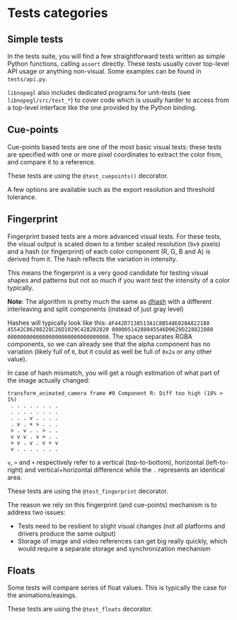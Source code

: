 # Tests categories

## Simple tests

In the tests suite, you will find a few straightforward tests written as simple
Python functions, calling `assert` directly. These tests usually cover
top-level API usage or anything non-visual. Some examples can be found in
`tests/api.py`.

`libnopegl` also includes dedicated programs for unit-tests (see
`libnopegl/src/test_*`) to cover code which is usually harder to access from a
top-level interface like the one provided by the Python binding.


## Cue-points

Cue-points based tests are one of the most basic visual tests: these tests are
specified with one or more pixel coordinates to extract the color from, and
compare it to a reference.

These tests are using the `@test_cuepoints()` decorator.

A few options are available such as the export resolution and threshold
tolerance.


## Fingerprint

Fingerprint based tests are a more advanced visual tests. For these tests, the
visual output is scaled down to a timber scaled resolution (`9x9` pixels) and a
hash (or fingerprint) of each color component (R, G, B and A) is derived from
it. The hash reflects the variation in intensity.

This means the fingerprint is a very good candidate for testing visual shapes
and patterns but not so much if you want test the intensity of a color
typically.

**Note**: The algorithm is pretty much the same as [dhash][dhash] with a
different interleaving and split components (instead of just gray level)

Hashes will typically look like this: `4F442D7138513A1C8B548E028A822180
45542C86288228C26D1029C428202820 00000514288045546D9629D228822880
00000000000000000000000000000000`. The space separates RGBA components, so we
can already see that the alpha component has no variation (likely full of `0`,
but it could as well be full of `0x2a` or any other value).

In case of hash mismatch, you will get a rough estimation of what part of the
image actually changed:

```
transform_animated_camera frame #0 Component R: Diff too high (18% > 1%)
 . . . . . . . .
 . . . . . . . .
 . . . v . . . .
 . v . + > . . .
 > . v . . > . .
 v v v . v > . .
 > v . v . v + v
 v . . . . . . .
```

`v`, `>` and `+` respectively refer to a vertical (top-to-bottom), horizontal
(left-to-right) and vertical+horizontal difference while the `.` represents an
identical area.

These tests are using the `@test_fingerprint` decorator.

The reason we rely on this fingerprint (and cue-points) mechanism is to address two issues:

- Tests need to be resilient to slight visual changes (not all platforms and
  drivers produce the same output)
- Storage of image and video references can get big really quickly, which would
  require a separate storage and synchronization mechanism

[dhash]: https://pypi.org/project/dhash/


## Floats

Some tests will compare series of float values. This is typically the case for
the animations/easings.

These tests are using the `@test_floats` decorator.
